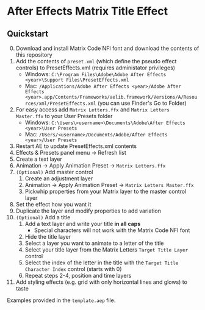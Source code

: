 # After Effects Matrix Title Effect

## Quickstart

0. Download and install Matrix Code NFI font and download the contents of this repository
1. Add the contents of `preset.xml` (which define the pseudo effect controls) to PresetEffects.xml (requires administator privileges)
    - Windows: `C:\Program Files\Adobe\Adobe After Effects <year>\Support Files\PresetEffects.xml`
    - Mac: `/Applications/Adobe After Effects <year>/Adobe After Effects <year>.app/Contents/Frameworks/aelib.framework/Versions/A/Resources/xml/PresetEffects.xml` (you can use Finder's Go to Folder)
2. For easy access add `Matrix Letters.ffx` and `Matrix Letters Master.ffx` to your User Presets folder
    - Windows: `C:\Users\<username>\Documents\Adobe\After Effects <year>\User Presets`
    - Mac: `/Users/<username>/Documents/Adobe/After Effects <year>/User Presets`
3. Restart AE to update PresetEffects.xml contents
4. Effects & Presets panel menu -> Refresh list
5. Create a text layer
6. Animation -> Apply Animation Preset -> `Matrix Letters.ffx`
7. `(Optional)` Add master control
    1. Create an adjustment layer
    2. Animation -> Apply Animation Preset -> `Matrix Letters Master.ffx`
    3. Pickwhip properties from your Matrix layer to the master control layer
8. Set the effect how you want it
9. Duplicate the layer and modify properties to add variation
10. `(Optional)` Add a title
    1. Add a text layer and write your title **in all caps**
        - Special characters will not work with the Matrix Code NFI font
    2. Hide the title layer
    2. Select a layer you want to animate to a letter of the title
    3. Select your title layer from the Matrix Letters `Target Title Layer` control
    4. Select the index of the letter in the title with the `Target Title Character Index` control (starts with 0)
    5. Repeat steps 2-4, position and time layers
11. Add styling effects (e.g. grid with only horizontal lines and glows) to taste

Examples provided in the `template.aep` file.
